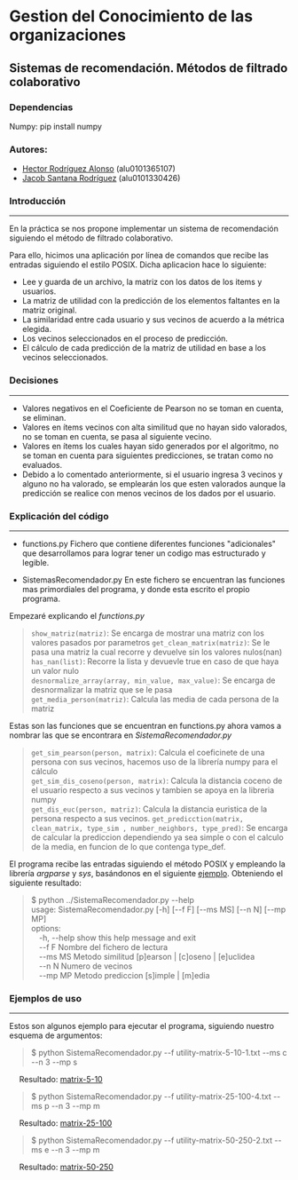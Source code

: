 # Gestion del Conocimiento de las organizaciones
## Sistemas de recomendación. Métodos de filtrado colaborativo
### Dependencias
Numpy: pip install numpy
### Autores:
* [Hector Rodríguez Alonso](https://github.com/alu0101365107) (alu0101365107)
* [Jacob Santana Rodríguez](https://github.com/Jacobsrguez) (alu0101330426)  

### Introducción
---
En la práctica se nos propone implementar un sistema de recomendación siguiendo el método de filtrado colaborativo. 

Para ello, hicimos una aplicación por línea de comandos que recibe las entradas siguiendo el estilo POSIX. Dicha aplicacion hace lo siguiente:

* Lee y guarda de un archivo, la matriz con los datos de los items y usuarios.
* La matriz de utilidad con la predicción de los elementos faltantes en la matriz original.  
* La similaridad entre cada usuario y sus vecinos de acuerdo a la métrica elegida.
* Los vecinos seleccionados en el proceso de predicción.
* El cálculo de cada predicción de la matriz de utilidad en base a los vecinos seleccionados.  

### Decisiones
---
* Valores negativos en el Coeficiente de Pearson no se toman en cuenta, se eliminan.
* Valores en ítems vecinos con alta similitud que no hayan sido valorados, no se toman en cuenta, se pasa al siguiente vecino.
* Valores en ítems los cuales hayan sido generados por el algoritmo, no se toman en cuenta para siguientes predicciones, se tratan como no evaluados.
* Debido a lo comentado anteriormente, si el usuario ingresa 3 vecinos y alguno no ha valorado, se emplearán los que esten valorados aunque la predicción se realice con menos vecinos de los dados por el usuario.

### Explicación del código
---
* functions.py Fichero que contiene diferentes funciones "adicionales" que desarrollamos para lograr tener un codigo mas estructurado y legible.

* SistemasRecomendador.py En este fichero se encuentran las funciones mas primordiales del programa, y donde esta escrito el propio programa.

Empezaré explicando el *functions.py*

> `show_matriz(matriz)`: Se encarga de mostrar una matriz con los valores pasados por parametros
> `get_clean_matrix(matriz)`: Se le pasa una matriz la cual recorre y devuelve sin los valores nulos(nan)  
> `has_nan(list)`: Recorre la lista y devuevle true en caso de que haya un valor nulo  
> `desnormalize_array(array, min_value, max_value)`: Se encarga de desnormalizar la matriz que se le pasa  
> `get_media_person(matriz)`: Calcula las media de cada persona de la matriz

Estas son las funciones que se encuentran en functions.py ahora vamos a nombrar las que se encontrara en *SistemaRecomendador.py*

> `get_sim_pearson(person, matrix)`: Calcula el coeficinete de una persona con sus vecinos, hacemos uso de la librería numpy para el cálculo  
> `get_sim_dis_coseno(person, matrix)`: Calcula la distancia coceno de el usuario respecto a sus vecinos y tambien se apoya en la libreria numpy  
> `get_dis_euc(person, matriz)`: Calcula la distancia euristica de la persona respecto a sus vecinos.
> `get_predicction(matrix, clean_matrix, type_sim , number_neighbors, type_pred)`: Se encarga de calcular la prediccion dependiendo ya sea simple o con el calculo de la media, en funcion de lo que contenga type_def.

El programa recibe las entradas siguiendo el método POSIX y empleando la librería *argparse* y *sys*, basándonos en el siguiente [ejemplo](https://nullprogram.com/blog/2020/08/01/). Obteniendo el siguiente resultado:
>$ python ../SistemaRecomendador.py --help  
> usage: SistemaRecomendador.py [-h] [--f F] [--ms MS] [--n N] [--mp MP]  
>options:  
>&emsp;-h, --help  show this help message and exit  
>&emsp;--f F       Nombre del fichero de lectura  
>&emsp;--ms MS     Metodo similitud [p]earson | [c]oseno | [e]uclidea        
>&emsp;--n N       Numero de vecinos  
>&emsp;--mp MP     Metodo prediccion [s]imple | [m]edia  

### Ejemplos de uso
---

Estos son algunos ejemplo para ejecutar el programa, siguiendo nuestro esquema de argumentos:
>$ python SistemaRecomendador.py --f utility-matrix-5-10-1.txt --ms c --n 3 --mp s  

&emsp; Resultado: [matrix-5-10](/results/m5-10/c_3_s_utility-matrix-5-10-1.txt)

>$ python SistemaRecomendador.py --f utility-matrix-25-100-4.txt --ms p --n 3 --mp m  

&emsp; Resultado: [matrix-25-100](/results/m25-100/p_3_m_utility-matrix-25-100-4.txt)

>$ python SistemaRecomendador.py --f utility-matrix-50-250-2.txt --ms e --n 3 --mp m  

&emsp; Resultado: [matrix-50-250](/results/m50-250/e_3_m_utility-matrix-50-250-2.txt)